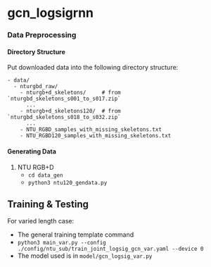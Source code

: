 # gcn_logsigrnn
### Data Preprocessing

#### Directory Structure

Put downloaded data into the following directory structure:

```
- data/
  - nturgbd_raw/
    - nturgb+d_skeletons/     # from `nturgbd_skeletons_s001_to_s017.zip`
      ...
    - nturgb+d_skeletons120/  # from `nturgbd_skeletons_s018_to_s032.zip`
      ...
    - NTU_RGBD_samples_with_missing_skeletons.txt
    - NTU_RGBD120_samples_with_missing_skeletons.txt
```

#### Generating Data

1. NTU RGB+D
    - `cd data_gen`
    - `python3 ntu120_gendata.py`
    
## Training & Testing

For varied length case:
- The general training template command
- `python3 main_var.py --config ./config/ntu_sub/train_joint_logsig_gcn_var.yaml --device 0`
- The model used is in `model/gcn_logsig_var.py`
